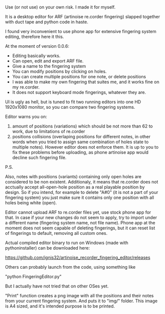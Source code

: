 Use (or not use) on your own risk. I made it for myself.

It is a desktop editor for  ARF (artinoise re.corder fingering) slapped together with duct tape and python code in haste.

I found very inconvenient to use phone app for extensive fingering system editing, therefore here it this.


At the moment of version 0.0.6:


* Editing basically works.
* Can  open, edit and export ARF file.
* Give a name to the fingering system
* You can modify positions by clicking on holes.
* You can create multiple positions for one note, or delete positions
* I was able to make my own fingering that suites me, and it works fine on my re.corder.
* It does not support keyboard mode fingerings, whatever they are.

UI is ugly as hell, but is tuned to fit  two running editors into one HD 1920x1080 monitor, so you can compare two fingering systems.
 
Editor warns  you on:
1) amount of positions (variations)   which should be not more than 62 to work, due to limitations of re.corder
2) positions collisions (overlaping positions for different notes, in other words when you tried to assign same combination of holes state to multiple notes).
However editor does not enforce them.
It is up to you to fix these problems before uploading, as phone artinoise app would decline such fingering file.

P.S. 

Also, notes with positions (variants) containing only open holes are considered to be non existent. 
Additionaly, it means that re.corder does not acctually accept all-open-hole position as a real playable position by design.
So if you intend, for example to delete "A#0" (it is not a part of your fingering system) you just make sure it contains only one position with all holes being white (open).


Editor cannot upload ARF to re.corder files yet, use stock phone app for that. 
In case if your new changes do not seem to apply, try to import under a different name (fingering system name, not file name).
Phone app at the moment does not seem capable of deleting fingerings, but it can reset list of fingerings to default, removing all custom ones.


Actual compiled editor binary to run on Windows (made with pythoninstaller) can be downloaded here:

https://github.com/ignis32/artinoise_recorder_fingering_editor/releases


Others can probably launch from the code, using something like 

"python FingeringEditor.py"

But I actually have not tried that on other OSes yet.



"Print" function creates a png image with all the positions and their notes from your current fingering system. And puts it to "img/" folder.
This image is A4 sized, and it's intended purpose is to be printed.
